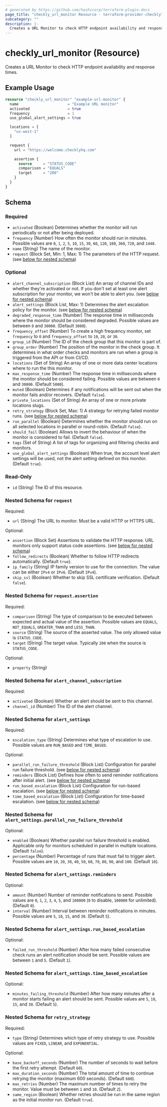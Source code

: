 ```yaml
---
# generated by https://github.com/hashicorp/terraform-plugin-docs
page_title: "checkly_url_monitor Resource - terraform-provider-checkly"
subcategory: ""
description: |-
  Creates a URL Monitor to check HTTP endpoint availability and response times.
---
```


# checkly_url_monitor (Resource)

Creates a URL Monitor to check HTTP endpoint availability and response times.

## Example Usage

```terraform
resource "checkly_url_monitor" "example-url-monitor" {
  name                      = "Example URL monitor"
  activated                 = true
  frequency                 = 1
  use_global_alert_settings = true

  locations = [
    "us-west-1"
  ]

  request {
    url = "https://welcome.checklyhq.com"

    assertion {
      source     = "STATUS_CODE"
      comparison = "EQUALS"
      target     = "200"
    }
  }
}
```

<!-- schema generated by tfplugindocs -->
## Schema

### Required

- `activated` (Boolean) Determines whether the monitor will run periodically or not after being deployed.
- `frequency` (Number) How often the monitor should run in minutes. Possible values are `0`, `1`, `2`, `5`, `10`, `15`, `30`, `60`, `120`, `180`, `360`, `720`, and `1440`.
- `name` (String) The name of the monitor.
- `request` (Block Set, Min: 1, Max: 1) The parameters of the HTTP request. (see [below for nested schema](#nestedblock--request))

### Optional

- `alert_channel_subscription` (Block List) An array of channel IDs and whether they're activated or not. If you don't set at least one alert subscription for your monitor, we won't be able to alert you. (see [below for nested schema](#nestedblock--alert_channel_subscription))
- `alert_settings` (Block List, Max: 1) Determines the alert escalation policy for the monitor. (see [below for nested schema](#nestedblock--alert_settings))
- `degraded_response_time` (Number) The response time in milliseconds where the monitor should be considered degraded. Possible values are between `0` and `30000`. (Default `3000`).
- `frequency_offset` (Number) To create a high frequency monitor, set `frequency` to `0` and `frequency_offset` to `10`, `20`, or `30`.
- `group_id` (Number) The ID of the check group that this monitor is part of.
- `group_order` (Number) The position of the monitor in the check group. It determines in what order checks and monitors are run when a group is triggered from the API or from CI/CD.
- `locations` (Set of String) An array of one or more data center locations where to run the this monitor.
- `max_response_time` (Number) The response time in milliseconds where the monitor should be considered failing. Possible values are between `0` and `30000`. (Default `5000`).
- `muted` (Boolean) Determines if any notifications will be sent out when the monitor fails and/or recovers. (Default `false`).
- `private_locations` (Set of String) An array of one or more private locations slugs.
- `retry_strategy` (Block Set, Max: 1) A strategy for retrying failed monitor runs. (see [below for nested schema](#nestedblock--retry_strategy))
- `run_parallel` (Boolean) Determines whether the monitor should run on all selected locations in parallel or round-robin. (Default `false`).
- `should_fail` (Boolean) Allows to invert the behaviour of when the monitor is considered to fail. (Default `false`).
- `tags` (Set of String) A list of tags for organizing and filtering checks and monitors.
- `use_global_alert_settings` (Boolean) When true, the account level alert settings will be used, not the alert setting defined on this monitor. (Default `true`).

### Read-Only

- `id` (String) The ID of this resource.

<a id="nestedblock--request"></a>
### Nested Schema for `request`

Required:

- `url` (String) The URL to monitor. Must be a valid HTTP or HTTPS URL.

Optional:

- `assertion` (Block Set) Assertions to validate the HTTP response. URL monitors only support status code assertions. (see [below for nested schema](#nestedblock--request--assertion))
- `follow_redirects` (Boolean) Whether to follow HTTP redirects automatically. (Default `true`).
- `ip_family` (String) IP family version to use for the connection. The value can be either `IPv4` or `IPv6`. (Default `IPv4`).
- `skip_ssl` (Boolean) Whether to skip SSL certificate verification. (Default `false`).

<a id="nestedblock--request--assertion"></a>
### Nested Schema for `request.assertion`

Required:

- `comparison` (String) The type of comparison to be executed between expected and actual value of the assertion. Possible values are `EQUALS`, `NOT_EQUALS`, `GREATER_THAN` and `LESS_THAN`.
- `source` (String) The source of the asserted value. The only allowed value is `STATUS_CODE`.
- `target` (String) The target value. Typically `200` when the source is `STATUS_CODE`.

Optional:

- `property` (String)



<a id="nestedblock--alert_channel_subscription"></a>
### Nested Schema for `alert_channel_subscription`

Required:

- `activated` (Boolean) Whether an alert should be sent to this channel.
- `channel_id` (Number) The ID of the alert channel.


<a id="nestedblock--alert_settings"></a>
### Nested Schema for `alert_settings`

Required:

- `escalation_type` (String) Determines what type of escalation to use. Possible values are `RUN_BASED` and `TIME_BASED`.

Optional:

- `parallel_run_failure_threshold` (Block List) Configuration for parallel run failure threshold. (see [below for nested schema](#nestedblock--alert_settings--parallel_run_failure_threshold))
- `reminders` (Block List) Defines how often to send reminder notifications after initial alert. (see [below for nested schema](#nestedblock--alert_settings--reminders))
- `run_based_escalation` (Block List) Configuration for run-based escalation. (see [below for nested schema](#nestedblock--alert_settings--run_based_escalation))
- `time_based_escalation` (Block List) Configuration for time-based escalation. (see [below for nested schema](#nestedblock--alert_settings--time_based_escalation))

<a id="nestedblock--alert_settings--parallel_run_failure_threshold"></a>
### Nested Schema for `alert_settings.parallel_run_failure_threshold`

Optional:

- `enabled` (Boolean) Whether parallel run failure threshold is enabled. Applicable only for monitors scheduled in parallel in multiple locations. (Default `false`).
- `percentage` (Number) Percentage of runs that must fail to trigger alert. Possible values are `10`, `20`, `30`, `40`, `50`, `60`, `70`, `80`, `90`, and `100`. (Default `10`).


<a id="nestedblock--alert_settings--reminders"></a>
### Nested Schema for `alert_settings.reminders`

Optional:

- `amount` (Number) Number of reminder notifications to send. Possible values are `0`, `1`, `2`, `3`, `4`, `5`, and `100000` (`0` to disable, `100000` for unlimited). (Default `0`).
- `interval` (Number) Interval between reminder notifications in minutes. Possible values are `5`, `10`, `15`, and `30`. (Default `5`).


<a id="nestedblock--alert_settings--run_based_escalation"></a>
### Nested Schema for `alert_settings.run_based_escalation`

Optional:

- `failed_run_threshold` (Number) After how many failed consecutive check runs an alert notification should be sent. Possible values are between `1` and `5`. (Default `1`).


<a id="nestedblock--alert_settings--time_based_escalation"></a>
### Nested Schema for `alert_settings.time_based_escalation`

Optional:

- `minutes_failing_threshold` (Number) After how many minutes after a monitor starts failing an alert should be sent. Possible values are `5`, `10`, `15`, and `30`. (Default `5`).



<a id="nestedblock--retry_strategy"></a>
### Nested Schema for `retry_strategy`

Required:

- `type` (String) Determines which type of retry strategy to use. Possible values are `FIXED`, `LINEAR`, and `EXPONENTIAL`.

Optional:

- `base_backoff_seconds` (Number) The number of seconds to wait before the first retry attempt. (Default `60`).
- `max_duration_seconds` (Number) The total amount of time to continue retrying the monitor (maximum 600 seconds). (Default `600`).
- `max_retries` (Number) The maximum number of times to retry the monitor. Value must be between `1` and `10`. (Default `2`).
- `same_region` (Boolean) Whether retries should be run in the same region as the initial monitor run. (Default `true`).
